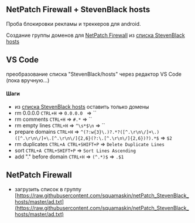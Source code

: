## NetPatch Firewall + StevenBlack hosts

Проба блокировки рекламы и треккеров для android.

Создание группы доменов для [NetPatch Firewall](https://netpatch.github.io/) из [списка StevenBlack hosts](https://github.com/StevenBlack/hosts)



## VS Code
преобразование списка "StevenBlack/hosts" через редактор VS Code (пока вручную...)

#### Шаги
- из [списка StevenBlack hosts](https://raw.githubusercontent.com/StevenBlack/hosts/master/hosts) оставить только домены
- rm 0.0.0.0 `CTRL+H` => `0.0.0.0 ` => ``
- rm comments `CTRL+H` => `#.*` => ``
- rm empty lines `CTRL+H` => `^\s*$\n` => ``
- prepare domains `CTRL+H` => `^(?:w{3}\.)?.*?([^.\r\n\/]+\.)([^.\r\n\/]+\.[^.\r\n\/]{2,6}(?:\.[^.\r\n\/]{2,6})?).*$` => `$2`
- rm duplicates `CTRL+A CTRL+SHIFT+P` => `Delete Duplicate Lines`
- sort `CTRL+A CTRL+SHIFT+P` => `Sort Lines Ascending`
- add "." before domain `CTRL+H` => `(^.*)$` => `.$1`

## NetPatch Firewall
- загрузить список в группу [https://raw.githubusercontent.com/squamaskin/netPatch_StevenBlack_hosts/master/ad.txt](https://raw.githubusercontent.com/squamaskin/netPatch_StevenBlack_hosts/master/ad.txt)